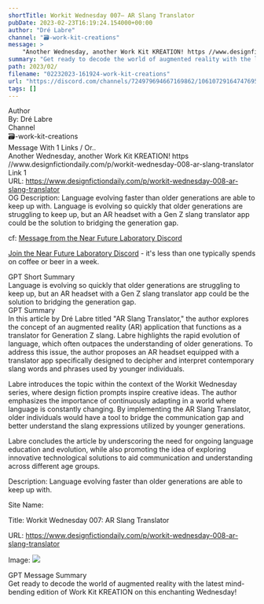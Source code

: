 ```yaml
---
shortTitle: Workit Wednesday 007— AR Slang Translator
pubDate: 2023-02-23T16:19:24.154000+00:00
author: "Dré Labre"
channel: "🗃-work-kit-creations"
message: >
    "Another Wednesday, another Work Kit KREATION! https //www.designfictiondaily.com/p/workit-wednesday-008-ar-slang-translator"
summary: "Get ready to decode the world of augmented reality with the latest mind-bending edition of Work Kit KREATION on this enchanting Wednesday!"
path: 2023/02/
filename: "02232023-161924-work-kit-creations"
url: "https://discord.com/channels/724979694667169862/1061072916474769580/1078350374886441002"
tags: []
---
```

<div class="metadata-title-header pt-3 pb-3 pl-2">Author</div>    
<div class="bg-gray-200 p-4 rounded-md mb-4">   
By: Dré Labre
</div>

<div class="metadata-title-header pt-3 pb-3 pl-2">Channel</div>    
<div class="bg-gray-200 p-4 rounded-md mb-4">   
🗃-work-kit-creations</span>
</div>

<div class="metadata-title-header pt-3 pb-3 pl-2">Message  With 1 Links / Or..</div>    
<div class="human-content-container">  



<div class="mb-4" style="font-family: var(--font-family-peak);">Another Wednesday, another Work Kit KREATION!
https //www.designfictiondaily.com/p/workit-wednesday-008-ar-slang-translator</div>

<div class="">Link 1</div> 
<div class="">URL: <a href="https://www.designfictiondaily.com/p/workit-wednesday-008-ar-slang-translator">https://www.designfictiondaily.com/p/workit-wednesday-008-ar-slang-translator</a></div>
OG Description: Language evolving faster than older generations are able to keep up with.  <!-- Example: Display each item in a paragraph -->
Language is evolving so quickly that older generations are struggling to keep up, but an AR headset with a Gen Z slang translator app could be the solution to bridging the generation gap.



<!-- 
URL: https://www.designfictiondaily.com/p/workit-wednesday-008-ar-slang-translator
Description Language evolving faster than older generations are able to keep up with.
 -->
</div>



cf: <a href="">Message from the Near Future Laboratory Discord</a>

<a href="">Join the Near Future Laboratory Discord</a> - it's less than one typically spends on coffee or beer in a week. 



<div class="metadata-title-header pt-3 pb-3 pl-2">GPT Short Summary</div>
<div class="robot-content-container">
Language is evolving so quickly that older generations are struggling to keep up, but an AR headset with a Gen Z slang translator app could be the solution to bridging the generation gap.
</div>

<div class="metadata-title-header pt-3 pb-3 pl-2">GPT Summary</div>
<div class="robot-content-container">
In this article by Dré Labre titled "AR Slang Translator," the author explores the concept of an augmented reality (AR) application that functions as a translator for Generation Z slang. Labre highlights the rapid evolution of language, which often outpaces the understanding of older generations. To address this issue, the author proposes an AR headset equipped with a translator app specifically designed to decipher and interpret contemporary slang words and phrases used by younger individuals.

Labre introduces the topic within the context of the Workit Wednesday series, where design fiction prompts inspire creative ideas. The author emphasizes the importance of continuously adapting in a world where language is constantly changing. By implementing the AR Slang Translator, older individuals would have a tool to bridge the communication gap and better understand the slang expressions utilized by younger generations.

Labre concludes the article by underscoring the need for ongoing language education and evolution, while also promoting the idea of exploring innovative technological solutions to aid communication and understanding across different age groups.
</div>

<!-- Summary:  Workit Wednesday 007: AR Slang Translator - by Dré Labre . Use the Design Fiction Work Kit prompt cards to inspire and execute a piece of design fiction . -->

<!-- [] -->

<!-- <div class="bg-gray-400"> {'og:url': 'https://www.designfictiondaily.com/p/workit-wednesday-008-ar-slang-translator', 'og:type': 'article', 'og:title': 'Workit Wednesday 007: AR Slang Translator', 'og:description': 'Language evolving faster than older generations are able to keep up with.', 'og:image': 'https://substackcdn.com/image/fetch/w_1200,h_600,c_fill,f_jpg,q_auto:good,fl_progressive:steep,g_auto/https%3A%2F%2Fsubstack-post-media.s3.amazonaws.com%2Fpublic%2Fimages%2F834b6d7f-dcf7-47c9-95d3-1a923d0bac4d_2200x1241.jpeg'} </div> -->

Description: Language evolving faster than older generations are able to keep up with.

Site Name: 

Title: Workit Wednesday 007: AR Slang Translator

URL: https://www.designfictiondaily.com/p/workit-wednesday-008-ar-slang-translator

Image: <img src="https://substackcdn.com/image/fetch/w_1200,h_600,c_fill,f_jpg,q_auto:good,fl_progressive:steep,g_auto/https%3A%2F%2Fsubstack-post-media.s3.amazonaws.com%2Fpublic%2Fimages%2F834b6d7f-dcf7-47c9-95d3-1a923d0bac4d_2200x1241.jpeg" width="" height=""/>




<div class="metadata-title-header pt-3 pb-3 pl-2">GPT Message Summary</div>    
<div class="robot-content-container">
Get ready to decode the world of augmented reality with the latest mind-bending edition of Work Kit KREATION on this enchanting Wednesday!
</div>
</div>